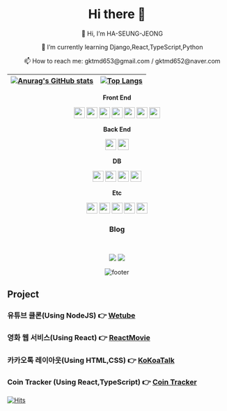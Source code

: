 <h1 align="center">Hi there 👋</h1>

<div align="center">
  <ul> 👋 Hi, I’m HA-SEUNG-JEONG</ul>
  <ul>🌱 I’m currently learning Django,React,TypeScript,Python</ul>
  <ul>📫 How to reach me: gktmd653@gmail.com / gktmd652@naver.com</ul>



|[![Anurag's GitHub stats](https://github-readme-stats.vercel.app/api?username=HA-SEUNG-JEONG&show_icons=true&theme=radical)](https://github.com/anuraghazra/github-readme-stats)|[![Top Langs](https://github-readme-stats.vercel.app/api/top-langs/?username=HA-SEUNG-JEONG&layout=compact&theme=radical&langs_count=8)](https://github.com/anuraghazra/github-readme-stats)
|--|--|

<strong>Front End</strong>
<br/>
<p align="center">
<img  height='25' src="https://img.shields.io/badge/HTML5-E34F26?style=flat-square&logo=HTML5&logoColor=white"/></a> 
<img  height='25' src="https://img.shields.io/badge/CSS3-1572B6?style=flat-square&logo=CSS3&logoColor=white"/></a> 
<img  height='25' src="https://img.shields.io/badge/JavaScript-F7DF1E?style=flat-square&logo=JavaScript&logoColor=white"/></a>
<img height='25' src="https://img.shields.io/badge/Tailwind CSS-06B6D4?style=flat-square&logo=Tailwind CSS&logoColor=white"/></a>
<img height='25' src="https://img.shields.io/badge/React-61DAFB?style=flat-square&logo=React&logoColor=white"/></a>
<img height='25' src="https://img.shields.io/badge/Redux-764ABC?style=flat-square&logo=Redux&logoColor=white"/></a>
<img height='25' src="https://img.shields.io/badge/Sass-CC6699?style=flat-square&logo=Sass&logoColor=white"/></a>
<br>

<strong>Back End</strong>
<br/>
<p align="center">
<img  height='25' src="https://img.shields.io/badge/Python-3776AB?style=flat-square&logo=python&logoColor=white"/></a>
<img  height='25' src="https://img.shields.io/badge/Django-092E20?style=flat-square&logo=Django&logoColor=white"/></a>

<br>


<strong>DB</strong>
<br/>
<p align="center">
<img  height='25' src="https://img.shields.io/badge/MySQL-4479A1?style=flat-square&logo=MySQL&logoColor=white"/></a>
<img height='25' src="https://img.shields.io/badge/GraphQL-E10098?style=flat-square&logo=GraphQL&logoColor=white"/></a>
<img  height='25' src="https://img.shields.io/badge/MongoDB-47A248?style=flat-square&logo=MongoDB&logoColor=white"/></a>
<img height='25' src="https://img.shields.io/badge/Firebase-FFCA28?style=flat-square&logo=Firebase&logoColor=white"/></a>

<strong>Etc</strong>
<br/>
<p align="center">
<img  height='25' src="https://img.shields.io/badge/Visual Studio Code-007ACC?style=flat-square&logo=python&logoColor=white"/></a>
<img height='25' src="https://img.shields.io/badge/Heroku-430098?style=flat-square&logo=Heroku&logoColor=white"/></a>
<img height='25' src="https://img.shields.io/badge/Git-F05032?style=flat-square&logo=Git&logoColor=white"/></a>
<img height='25' src="https://img.shields.io/badge/Amazon AWS-232F3E?style=flat-square&logo=Amazon AWS&logoColor=white"/></a>
<img height='25' src="https://img.shields.io/badge/TypeScript-3178C6?style=flat-square&logo=TypeScript&logoColor=white"/></a>

<h3 align="center"><b>Blog</b></h3>
<br/>
<p align="center">
<a align="center" href="https://velog.io/@gktmd652" target="_blank"><img src="https://img.shields.io/badge/Velog-20c997?style=flat-square&logo=Vimeo&logoColor=white"/></a>
<a align="center" href="https://www.notion.so/6d6424449c244b679411293f29b5ac82" target="_blank"><img src="https://img.shields.io/badge/Notion-000000?style=flat-square&logo=Vimeo&logoColor=white"/></a>


![footer](https://capsule-render.vercel.app/api?type=waving&color=auto&height=100&section=footer)
</div>


  
<h2>Project</h2>
 
### 유튜브 클론(Using NodeJS) 👉 [Wetube](https://wetube-reloads.herokuapp.com/)
### 영화 웹 서비스(Using React) 👉 [ReactMovie](https://ha-seung-jeong.github.io/reactmovie/)
### 카카오톡 레이아웃(Using HTML,CSS) 👉 [KoKoaTalk](https://ha-seung-jeong.github.io/kokokclone2021/)
### Coin Tracker (Using React,TypeScript) 👉 [Coin Tracker](https://ha-seung-jeong.github.io/reactmasterclass/)

[![Hits](https://hits.seeyoufarm.com/api/count/incr/badge.svg?url=https%3A%2F%2Fgithub.com%2FHA-SEUNG-JEONG%2FHA-SEUNG-JEONG&count_bg=%2379C83D&title_bg=%23555555&icon=&icon_color=%23E7E7E7&title=hits&edge_flat=false)](https://hits.seeyoufarm.com)
</div>
